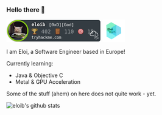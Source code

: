 ### Hello there 👋


[![badge](./images/eloib.png)](https://tryhackme.com/p/eloib)
[![badge](./images/eloilogo.png)](https://eloibarti.com)

I am Eloi, a Software Engineer based in Europe!

Currently learning:
- Java & Objective C
- Metal & GPU Acceleration


Some of the stuff (ahem) on here does not quite work - yet.
 
![eloib's github stats](https://github-readme-stats.vercel.app/api?username=eloib&show_icons=true)

